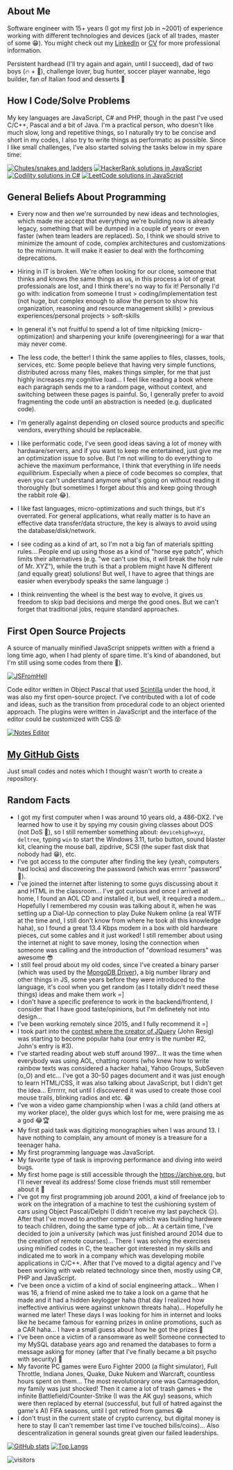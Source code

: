 ## About Me

Software engineer with 15+ years (I got my first job in ~2001) of experience working with different technologies and devices (jack of all trades, master of some 😁). You might check out my [LinkedIn](https://linkedin.com/jonasraoni) or [CV](https://drive.google.com/drive/u/1/folders/1vpI3lD4bKH3yrEljJm_UE1k1rMEJqcn3) for more professional information.

Persistent hardhead (I'll try again and again, until I succeed), dad of two boys (🔥 + 🧊), challenge lover, bug hunter, soccer player wannabe, lego builder, fan of Italian food and desserts 🥰


## How I Code/Solve Problems

My key languages are JavaScript, C# and PHP, though in the past I've used C/C++, Pascal and a bit of Java. I'm a practical person, who doesn't like much slow, long and repetitive things, so I naturally try to be concise and short in my codes, I also try to write things as performatic as possible. Since I like small challenges, I've also started solving the tasks below in my spare time:

[![Chutes/snakes and ladders](https://github-readme-stats.vercel.app/api/pin/?username=jonasraoni&repo=chutes-and-ladders&cache=1)](https://github.com/jonasraoni/chutes-and-ladders)
[![HackerRank solutions in JavaScript](https://github-readme-stats.vercel.app/api/pin/?username=jonasraoni&repo=hackerrank)](https://github.com/jonasraoni/hackerrank)
[![Codility solutions in C#](https://github-readme-stats.vercel.app/api/pin/?username=jonasraoni&repo=codility)](https://github.com/jonasraoni/codility)
[![LeetCode solutions in JavaScript](https://github-readme-stats.vercel.app/api/pin/?username=jonasraoni&repo=leetcode)](https://github.com/jonasraoni/leetcode)


## General Beliefs About Programming

- Every now and then we're surrounded by new ideas and technologies, which made me accept that everything we're building now is already legacy, something that will be dumped in a couple of years or even faster (when team leaders are replaced). So, I think we should strive to minimize the amount of code, complex architectures and customizations to the minimum. It will make it easier to deal with the forthcoming deprecations.

- Hiring in IT is broken. We're often looking for our clone, someone that thinks and knows the same things as us, in this process a lot of great professionals are lost, and I think there's no way to fix it! Personally I'd go with: indication from someone I trust > coding/implementation test (not huge, but complex enough to allow the person to show his organization, reasoning and resource management skills) > previous experiences/personal projects > soft-skills

- In general it's not fruitful to spend a lot of time nitpicking (micro-optimization) and sharpening your knife (overengineering) for a war that may never come.

- The less code, the better! I think the same applies to files, classes, tools, services, etc. Some people believe that having very simple functions, distributed across many files, makes things simpler, for me that just highly increases my cognitive load... I feel like reading a book where each paragraph sends me to a random page, without context, and switching between these pages is painful. So, I generally prefer to avoid fragmenting the code until an abstraction is needed (e.g. duplicated code).

- I'm generally against depending on closed source products and specific vendors, everything should be replaceable.

- I like performatic code, I've seen good ideas saving a lot of money with hardware/servers, and if you want to keep me entertained, just give me an optimization issue to solve. But I'm not willing to do everything to achieve the maximum performance, I think that everything in life needs *equilibrium*. Especially when a piece of code becomes so complex, that even you can't understand anymore what's going on without reading it thoroughly (but sometimes I forget about this and keep going through the rabbit role 😂).

- I like fast languages, micro-optimizations and such things, but it's overrated. For general applications, what really matter is to have an effective data transfer/data structure, the key is always to avoid using the database/disk/network.

- I see coding as a kind of art, so I'm not a big fan of materials spitting rules... People end up using those as a kind of "horse eye patch", which limits their alternatives (e.g. "we can't use this, it will break the holy rule of Mr. XYZ"), while the truth is that a problem might have N different (and equally great) solutions! But well, I have to agree that things are easier when everybody speaks the same language :)

- I think reinventing the wheel is the best way to evolve, it gives us freedom to skip bad decisions and merge the good ones. But we can't forget that traditional jobs, require standard approaches.


## First Open Source Projects

A source of manually minified JavaScript snippets written with a friend a long time ago, when I had plenty of spare time. It's kind of abandoned, but I'm still using some codes from there 🥰).

[![JSFromHell](https://github-readme-stats.vercel.app/api/pin/?username=jonasraoni&repo=jsfromhell)](https://github.com/jonasraoni/jsfromhell)

Code editor written in Object Pascal that used [Scintilla](https://www.scintilla.org/ScintillaDoc.html) under the hood, it was also my first open-source project. I've contributed with a lot of code and ideas, such as the transition from procedural code to an object oriented approach. The plugins were written in JavaScript and the interface of the editor could be customized with CSS 😵

[![Notes Editor](https://github-readme-stats.vercel.app/api/pin/?username=jonasraoni&repo=notes)](https://github.com/jonasraoni/notes)


## [My GitHub Gists](https://gist.github.com/jonasraoni)

Just small codes and notes which I thought wasn't worth to create a repository.


## Random Facts

- I got my first computer when I was around 10 years old, a 486-DX2. I've learned how to use it by spying my cousin giving classes about DOS (not DoS 👀), so I still remember something about: `devicehigh=xyz`, `deltree`, typing `win` to start the Windows 3.11, turbo button, sound blaster kit, cleaning the mouse ball, zipdrive, SCSI (the super fast disk that nobody had 😁), etc.
- I've got access to the computer after finding the key (yeah, computers had locks) and discovering the password (which was errrrr "password" 👀).
- I've joined the internet after listening to some guys discussing about it and HTML in the classroom... I've got curious and once I arrived at home, I found an AOL CD and installed it, but well, it required a modem... Hopefully I remembered my cousin was talking about it, when he was setting up a Dial-Up connection to play Duke Nukem online (a real WTF at the time and, I still don't know from where he took all this knowledge haha), so I found a great 13.4 Kbps modem in a box with old hardware pieces, cut some cables and it just worked! I still remember about using the internet at night to save money, losing the connection when someone was calling and the introduction of "download resumers" was awesome 😎
- I still feel proud about my old codes, since I've created a binary parser (which was used by the [MongoDB Driver](http://christiankvalheim.com/project/mongodb-native/#credits:2d4bed8c133910cf12f420f60fbee804)), a big number library and other things in JS, some years before they were introduced to the language, it's cool when you get random (as I totally didn't need these things) ideas and make them work =]
- I don't have a specific preference to work in the backend/frontend, I consider that I have good taste/opinions, but I'm definetely not into design...
- I've been working remotely since 2015, and I fully recommend it =]
- I took part into the [contest where the creator of JQuery](https://www.quirksmode.org/blog/archives/2005/09/addevent_recodi.html#c2757) (John Resig) was starting to become popular haha (our entry is the number #2, John's entry is #3).
- I've started reading about web stuff around 1997... It was the time when everybody was using AOL, chatting rooms (who knew how to write rainbow texts was considered a hacker haha), Yahoo Groups, SubSeven (o_O) and etc... I've got a 30-50 pages document and it was just enough to learn HTML/CSS, it was also talking about JavaScript, but I didn't get the idea... Errrrrr, not until I discovered it was used to create those cool mouse trails, blinking radios and etc. 😂
- I've won a video game championship when I was a child (and others at my worker place), the older guys which lost for me, were praising me as a god 😂🏆
- My first paid task was digitizing monographies when I was around 13. I have nothing to complain, any amount of money is a treasure for a teenager haha.
- My first programming language was JavaScript.
- My favorite type of task is improving performance and diving into weird bugs.
- My first home page is still accessible through the https://archive.org, but I'll never reveal its address! Some close friends must still remember about it 👀
- I've got my first programming job around 2001, a kind of freelance job to work on the integration of a machine to test the cushioning system of cars using Object Pascal/Delphi (I didn't receive my last paycheck 😑). After that I've moved to another company which was building hardware to teach children, doing the same type of job... At a certain time, I've decided to join a university (which was just finished around 2014 due to the creation of remote courses)... There I was solving the exercises using minified codes in C, the teacher got interested in my skills and indicated me to work in a company which was developing mobile applications in C/C++. After that I've moved to a digital agency and I've been working with web related technology since then, mostly using C#, PHP and JavaScript.
- I've been once a victim of a kind of social engineering attack... When I was 16, a friend of mine asked me to take a look on a game that he made and it had a hidden keylogger haha (that day I realized how ineffective antivirus were against unknown threats haha)... Hopefully he warned me later! These days I was looking for him in internet and looks like he became famous for earning prizes in online promotions, such as a CAR haha... I have a small guess about how he got the prizes 👀
- I've been once a victim of a ransomware as well! Someone connected to my MySQL database years ago and renamed the databases to form a message asking for money (after that I've finally became a bit psycho with security) 💩
- My favorite PC games were Euro Fighter 2000 (a flight simulator), Full Throttle, Indiana Jones, Quake, Duke Nukem and Warcraft, countless hours spent on them... The most revolutionary one was Carmageddon, my family was just shocked! Then it came a lot of trash games + the infinite Battlefield/Counter-Strike (I was the AK guy) seasons, which were then replaced by eternal (successful, but full of hatred against the game's AI) FIFA seasons, until I got retired from games 😂
- I don't trust in the current state of crypto currency, but digital money is here to stay (I can't remember last time I've touched bills/coins)... Also descentralization in general sounds great given our failed leaderships.

[![GitHub stats](https://github-readme-stats.vercel.app/api?username=jonasraoni)](https://github.com/jonasraoni)
[![Top Langs](https://github-readme-stats.vercel.app/api/top-langs/?username=jonasraoni&layout=compact&langs_count=10)](https://github.com/jonasraoni)

![visitors](https://visitor-badge.glitch.me/badge?page_id=jonasraoni.visitor-badge)
